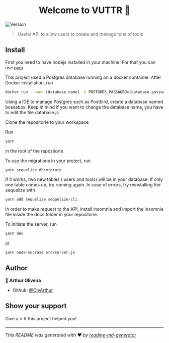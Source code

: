 <h1 align="center">Welcome to VUTTR 👋</h1>
<p>
  <img alt="Version" src="https://img.shields.io/badge/version-1.0.0-blue.svg?cacheSeconds=2592000" />
</p>

> Useful API to allow users to create and manage tons of tools 

## Install

First you need to have nodejs installed in your machine. For that you can use [nvm](https://github.com/nvm-sh/nvm)


This project used a Postgres database running on a docker container.
After Docker installation, run

```sh
docker run --name [database name] -e POSTGRES_PASSWORD=[database password] -p 5432:5432 -d postgres 
```

Using a IDE to manage Postgres such as Postbird, create a database named bossabox.
Keep in mind if you want to change the database name, you have to edit the file database.js 

Clone the repositorie to your workspace

Run

```sh
yarn 
```
in the root of the repositorie

To use the migrations in your project, run

```sh
yarn sequelize db:migrate
```

If it works, two new tables ( users and tools) will be in your database. If only one table comes up, try running again.
In case of errors, try reinstalling the sequelize with

```sh
yarn add sequelize sequelize-cli
```
In order to make request to the API, install insomnia and import the insomnia file inside the docs folder in your repositorie.

To initiate the server, run 
```sh
yarn dev
```
or

```sh
yarn node-sucrase src/server.js
```

## Author

👤 **Arthur Oliveira**

* Github: [@OlvArthur](https://github.com/OlvArthur)

## Show your support

Give a ⭐️ if this project helped you!

***
_This README was generated with ❤️ by [readme-md-generator](https://github.com/kefranabg/readme-md-generator)_
